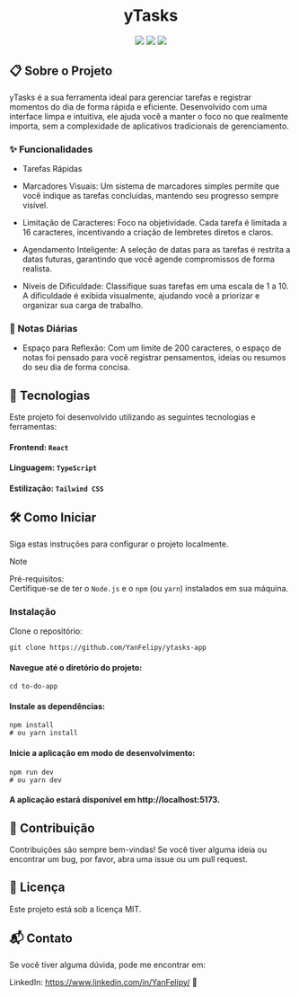  <h1 align="center"> 
   yTasks
  </h1>

<p align="center">
<img src="https://img.shields.io/badge/React-61DAFB?style=for-the-badge&logo=react&logoColor=black" />
<img src="https://img.shields.io/badge/TypeScript-3178C6?style=for-the-badge&logo=typescript&logoColor=white" />
<img src="https://img.shields.io/badge/Tailwind_CSS-38B2AC?style=for-the-badge&logo=tailwind-css&logoColor=white" />
</p> 

## 📋 Sobre o Projeto  
yTasks é a sua ferramenta ideal para gerenciar tarefas e registrar momentos do dia de forma rápida e eficiente. Desenvolvido com uma interface limpa e intuitiva, ele ajuda você a manter o foco no que realmente importa, sem a complexidade de aplicativos tradicionais de gerenciamento.

### ✨ Funcionalidades
- Tarefas Rápidas
 - Marcadores Visuais: Um sistema de marcadores simples permite que você indique as tarefas concluídas, mantendo seu progresso sempre visível.

 - Limitação de Caracteres: Foco na objetividade. Cada tarefa é limitada a 16 caracteres, incentivando a criação de lembretes diretos e claros.

- Agendamento Inteligente: A seleção de datas para as tarefas é restrita a datas futuras, garantindo que você agende compromissos de forma realista.

- Níveis de Dificuldade: Classifique suas tarefas em uma escala de 1 a 10. A dificuldade é exibida visualmente, ajudando você a priorizar e organizar sua carga de trabalho.

### 📃 Notas Diárias
- Espaço para Reflexão: Com um limite de 200 caracteres, o espaço de notas foi pensado para você registrar pensamentos, ideias ou resumos do seu dia de forma concisa.

## 🚀 Tecnologias  
Este projeto foi desenvolvido utilizando as seguintes tecnologias e ferramentas:

#### Frontend: `React`

#### Linguagem: `TypeScript`

#### Estilização: `Tailwind CSS`

## 🛠️ Como Iniciar
Siga estas instruções para configurar o projeto localmente.


>[!NOTE]
>Pré-requisitos:  
>Certifique-se de ter o `Node.js` e o `npm` (ou `yarn`) instalados em sua máquina.

### Instalação
Clone o repositório:



```#!/bin/sh 
git clone https://github.com/YanFelipy/ytasks-app 
````
#### Navegue até o diretório do projeto:
```#!/bin/sh 
cd to-do-app
````
#### Instale as dependências:

```#!/bin/sh 
npm install
# ou yarn install
````
#### Inicie a aplicação em modo de desenvolvimento:
```#!/bin/sh 
npm run dev
# ou yarn dev
````

#### A aplicação estará disponível em http://localhost:5173. 

## 🤝 Contribuição
Contribuições são sempre bem-vindas! Se você tiver alguma ideia ou encontrar um bug, por favor, abra uma issue ou um pull request.

## 📜 Licença
Este projeto está sob a licença MIT.

## 📬 Contato
Se você tiver alguma dúvida, pode me encontrar em:

LinkedIn: https://www.linkedin.com/in/YanFelipy/ 💼

